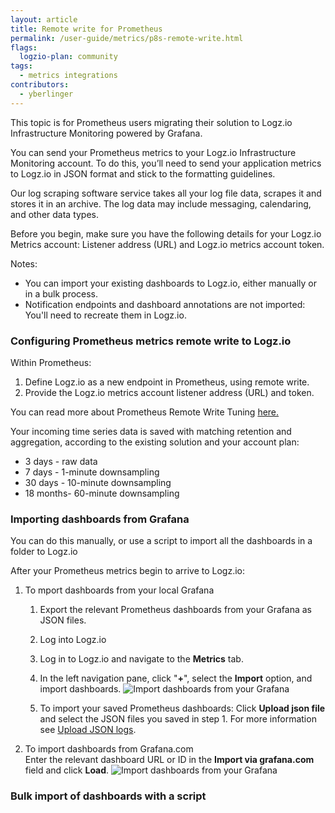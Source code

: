 ```yaml
---
layout: article
title: Remote write for Prometheus
permalink: /user-guide/metrics/p8s-remote-write.html
flags:
  logzio-plan: community
tags:
  - metrics integrations
contributors:
  - yberlinger
---
```

This topic is for Prometheus users migrating their solution to Logz.io Infrastructure Monitoring powered by Grafana.

You can send your Prometheus metrics to your Logz.io Infrastructure Monitoring account.
To do this, you’ll need to send your application metrics to Logz.io in JSON format and stick to the formatting guidelines.

Our log scraping software service takes all your log file data, scrapes it and stores it in an archive. The log data may include messaging, calendaring, and other data types. 

Before you begin, make sure you have the following details for your Logz.io Metrics account: Listener address (URL) and Logz.io metrics account token.

Notes: 

* You can import your existing dashboards to Logz.io, either manually or in a bulk process.
* Notification endpoints and dashboard annotations are not imported: You'll need to recreate them in Logz.io.


### Configuring Prometheus metrics remote write to Logz.io

Within Prometheus:

1. Define Logz.io as a new endpoint in Prometheus, using remote write.
2. Provide the Logz.io metrics account listener address (URL) and token.

You can read more about Prometheus Remote Write Tuning [here.](https://prometheus.io/docs/practices/remote_write/) <i class="fas fa-external-link-alt"></i>


Your incoming time series data is saved with matching retention and aggregation, according to the existing solution and your account plan:

  - 3 days - raw data
  - 7 days - 1-minute downsampling
  - 30 days - 10-minute downsampling
  - 18 months- 60-minute downsampling


### Importing dashboards from Grafana
You can do this manually, or use a script to import all the dashboards in a folder to Logz.io

After your Prometheus metrics begin to arrive to Logz.io:  

1. To mport dashboards from your local Grafana 
    1. Export the relevant Prometheus dashboards from your Grafana as JSON files.
    2. Log into Logz.io 

    3. Log in to Logz.io and navigate to the **Metrics** tab.

    4. In the left navigation pane, click  "**+**", select the **Import** option, and import dashboards.
  ![Import dashboards from your Grafana](https://dytvr9ot2sszz.cloudfront.net/logz-docs/grafana/p8simport-option1.png)

    5. To import your saved Prometheus dashboards: Click **Upload json file** and select the JSON files you saved in step 1. 
        For more information see [Upload JSON logs]({{site.baseurl}}/user-guide/shipping/log-sources/json-uploads.html). 

2. To import dashboards from Grafana.com    
    Enter the relevant dashboard URL or ID in the **Import via grafana.com** field and click **Load**.  ![Import dashboards from your Grafana](https://dytvr9ot2sszz.cloudfront.net/logz-docs/grafana/p8simport-dashbd.png)

### Bulk import of dashboards with a script 
